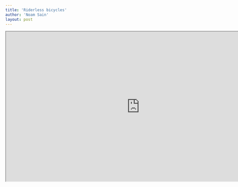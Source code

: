```yaml
---
title: 'Riderless bicycles'
author: 'Noam Sain'
layout: post
---
```


<iframe allowfullscreen="" height="473" src="https://www.youtube.com/embed/ZwzKn6XRH70?feature=oembed" title="First there was the Driverless Car, Now there is a Riderless Bike | CBC Radio (Comedy/Satire Skit)" width="840"></iframe>